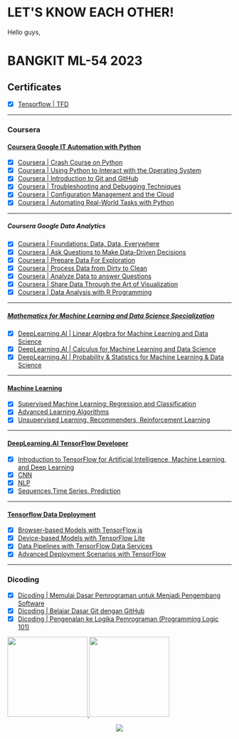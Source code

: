 <!--Bio-->
# LET'S KNOW EACH OTHER! 
Hello guys,<br>

# BANGKIT ML-54 2023
<!--Certificates-->
## Certificates
- [x] [Tensorflow | TFD](https://www.credential.net/b0b7de60-a237-4aa8-ad54-b54708fdd245)
---
### Coursera

#### [Coursera Google IT Automation with Python](https://coursera.org/share/7ef3ef8f8099466d272d1633a41c5519) <br>
- [x] [Coursera | Crash Course on Python](https://coursera.org/share/eafd7acb9acf983dbb05f2fa23279b73)
- [x] [Coursera | Using Python to Interact with the Operating System](https://coursera.org/share/1c411901fe10f0e0ef7cf6d6d3f775cb)
- [x] [Coursera | Introduction to Git and GitHub](https://coursera.org/share/c419c5df1ec0e6885409b800bea8913b)
- [x] [Coursera | Troubleshooting and Debugging Techniques](https://coursera.org/share/d7f60d93326b4d4e62c69c0e23921abf)
- [x] [Coursera | Configuration Management and the Cloud](https://coursera.org/share/c5e5f998334318d2d0382864f8d31fb2)
- [x] [Coursera | Automating Real-World Tasks with Python](https://coursera.org/share/5c3ba737e84f84a61bb07a1678a484fc)
---
##### Coursera Google Data Analytics<br>
- [x] [Coursera | Foundations: Data, Data, Everywhere](https://coursera.org/share/25dcc76c0f2753c409313692be56edfd)
- [x] [Coursera | Ask Questions to Make Data-Driven Decisions](https://coursera.org/share/cf4277a65d330735abcb14338b25d23b)
- [x] [Coursera | Prepare Data For Exploration](https://coursera.org/share/bec2977013236e8fc24a2883fcbc4c27)
- [x] [Coursera | Process Data from Dirty to Clean](https://coursera.org/share/54a2a29a961699aa65c4c337cdb18e86)
- [x] [Coursera | Analyze Data to answer Questions](https://coursera.org/share/2f793393fe92f00af267593c6f6b4224)
- [x] [Coursera | Share Data Through the Art of Visualization](https://coursera.org/share/094f1be1b21df79e777ffb0db429c6cc)
- [x] [Coursera | Data Analysis with R Programming](https://coursera.org/share/0134ea56d59af119cd536e07c8ed9a0a)
---
##### [Mathematics for Machine Learning and Data Science Specialization](https://coursera.org/share/7d82b364e2e62eeea7eabb2667c6241c)<br>
- [x] [DeepLearning.AI | Linear Algebra for Machine Learning and Data Science](https://coursera.org/share/4fd89b15d585666bba6daeb303e21d44)
- [x] [DeepLearning.AI | Calculus for Machine Learning and Data Science](https://coursera.org/share/58274e0161e15fa38611ca52518ce261)
- [x] [DeepLearning.AI | Probability & Statistics for Machine Learning & Data Science](https://coursera.org/share/5e1201bfa2acbad8eae2c7c1e6a7db9f)
---
#### [Machine Learning](https://coursera.org/share/f1d37fbdb0b1aa56e1c30d203e2ddc20)<br>
- [x] [Supervised Machine Learning: Regression and Classification](https://coursera.org/share/4ad68b6f5e381d8df72663590df73cf8)
- [x] [Advanced Learning Algorithms](https://coursera.org/share/ab6e64ebf51111fa716e8a8384e70690)
- [x] [Unsupervised Learning, Recommenders, Reinforcement Learning](https://coursera.org/share/9d918fc2b42b27d0c75aa7e6ac9cd12e)
---
#### [DeepLearning.AI TensorFlow Developer](https://coursera.org/share/31f1d83be7f9c62ccb55d4f100abea3b)<br>
- [x] [Introduction to TensorFlow for Artificial Intelligence, Machine Learning, and Deep Learning](https://coursera.org/share/3353d81b01791da0c95438b7edbb444a)
- [x] [CNN](https://coursera.org/share/99581e6b4b5ae23f1741a30039e53985)
- [x] [NLP](https://coursera.org/share/fbbfdd788d5873ca053f9b8662ceba03)
- [x] [Sequences,Time Series, Prediction](https://coursera.org/share/0e6eac52049e4f67c34167bda1f8e469)
---
#### [Tensorflow Data Deployment](https://coursera.org/share/36ab8e28c53105bf5ece46c6a78b43bf)<br>
 - [x] [Browser-based Models with TensorFlow.js](https://www.coursera.org/account/accomplishments/verify/9TRCG3CP3FTV?utm_source=link&utm_medium=certificate&utm_content=cert_image&utm_campaign=sharing_cta&utm_product=course)
 - [x] [Device-based Models with TensorFlow Lite](https://www.coursera.org/account/accomplishments/verify/GHVTRHG69MLR?utm_source=link&utm_medium=certificate&utm_content=cert_image&utm_campaign=sharing_cta&utm_product=course)
 - [x] [Data Pipelines with TensorFlow Data Services](https://www.coursera.org/account/accomplishments/verify/TCFFX35B6KXV?utm_source=link&utm_medium=certificate&utm_content=cert_image&utm_campaign=sharing_cta&utm_product=course)
 - [x] [Advanced Deployment Scenarios with TensorFlow](https://coursera.org/share/ec6c3d0765c950528856de72e1b8d62a)
---

### Dicoding<br>
- [x] [Dicoding | Memulai Dasar Pemrograman untuk Menjadi Pengembang Software](https://www.dicoding.com/certificates/98XWGDJJ9PM3)
- [x] [Dicoding | Belajar Dasar Git dengan GitHub](https://www.dicoding.com/certificates/1RXY65J7KZVM)
- [x] [Dicoding | Pengenalan ke Logika Pemrograman (Programming Logic 101)](https://www.dicoding.com/certificates/2VX3J9QMQPYQ)

<!--End Certificates-->

<!--CV-->
<!--
## My CV
<p align="center">
    <img width="581" alt="CV" src="https://github.com/142Eko/142Eko/assets/101800287/1975c065-78e9-4f9c-9d08-b801b4a9a59c">
</p>
-->
<!--End Cv-->

<!--Stats-->
<p align="left">
    <a href="https://github.com/142Eko">
        <img height="180em" src="https://github-readme-stats-eight-theta.vercel.app/api?username=142Eko&show_icons=true&theme=algolia&include_all_commits=true&count_private=true"/>
        <img height="180em" src="https://github-readme-stats-eight-theta.vercel.app/api/top-langs/?username=142Eko&layout=compact&langs_count=8&theme=algolia"/>
    </a>
</p>
<!--EndStats-->


<!--
[![My GitHub Stats](https://github-readme-stats.vercel.app/api/?username=142Eko&count_private=true&theme=tokyonight&showicons=true)]()
[![My GitHub Language Stats](https://github-readme-stats.vercel.app/api/top-langs/?username=142Eko&langs_count=5&theme=tokyonight)]()
-->

<!--Counter-->
<div align="center">
    <img src="https://komarev.com/ghpvc/?username=142Eko&color=brightgreen">
</div>
<!--EndCounter-->
